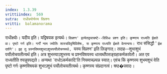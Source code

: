 ```yaml
---
index:  1.3.39
vrittiindex:  569
sutra:  राधीक्ष्योर्यस्य विप्रश्नः
vritti:  balamanorama 
---
```


राधीक्ष्योः। यदीय इति। यद्विषयक इत्यर्थः। `विप्रश्न' इत्येतद्व्याचष्टे--विविधः प्रश्न इति। कृष्णाय राध्यति ईक्षते वा। पृष्टो गर्ग इति। गर्गों नाम ज्योतिः शास्त्रविदृषिविशेषः, स कृष्णाय राध्यति ईक्षते वेत्यन्वयः। `राध संसिद्धौ ' `ईक्ष दर्शने'। इह तु प्रस्नविषयशुभाऽशुभपर्योलोचनमर्थः, `यस्य विप्रश्न' इति लिङ्गात्। तदाह--शुभाशुभं पर्योलोचयतीत्यर्थ इति। अत्र शुभस्याऽशुभस्य च प्रश्नविषयस्य धात्वर्थोपसङ्ग्रहाकर्मकावेतौ। अत एव राध्यतीति श्यन्नुपपद्यते। अन्यथा `राधोऽकर्मकादि'ति नियमाच्छ्यन्न स्यात्। एवंच किं कृष्णस्य शुभमशुभं वेति पृष्टो गर्गः कृष्णविषयकं शुभाऽशुभं पर्योलोचयतीत्यर्थः। कृष्णस्य संप्रदानत्वं। षष्ठ�पवादः।

